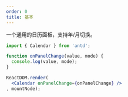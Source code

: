 ```yaml
---
order: 0
title: 基本
---
```


一个通用的日历面板，支持年/月切换。

````jsx
import { Calendar } from 'antd';

function onPanelChange(value, mode) {
  console.log(value, mode);
}

ReactDOM.render(
  <Calendar onPanelChange={onPanelChange} />
, mountNode);
````
